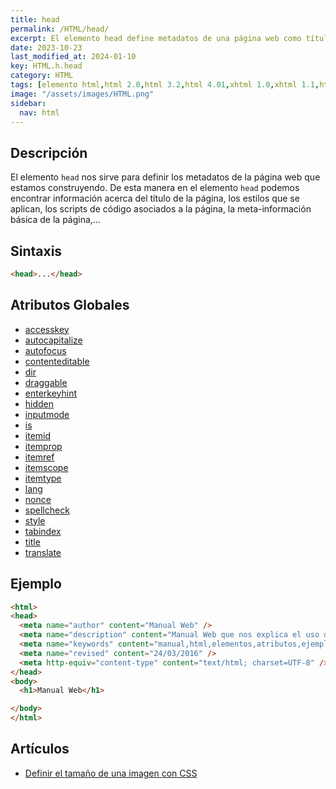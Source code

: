 ```yaml
---
title: head
permalink: /HTML/head/
excerpt: El elemento head define metadatos de una página web como título, estilos, scripts y más. Esencial en HTML.
date: 2023-10-23
last_modified_at: 2024-01-10
key: HTML.h.head
category: HTML
tags: [elemento html,html 2.0,html 3.2,html 4.01,xhtml 1.0,xhtml 1.1,html 5.1,html 5,html 5.2]
image: "/assets/images/HTML.png"
sidebar:
  nav: html
---
```


## Descripción


El elemento `head` nos sirve para definir los metadatos de la página web que estamos construyendo. De esta manera en el elemento `head` podemos encontrar información acerca del título de la página, los estilos que se aplican, los scripts de código asociados a la página, la meta-información básica de la página,…


## Sintaxis


```html
<head>...</head>
```


## Atributos Globales

- [accesskey](https://www.w3api.com/HTML/accesskey/)
- [autocapitalize](https://www.w3api.com/HTML/autocapitalize/)
- [autofocus](https://www.w3api.com/HTML/autofocus/)
- [contenteditable](https://www.w3api.com/HTML/contenteditable/)
- [dir](https://www.w3api.com/HTML/dir/)
- [draggable](https://www.w3api.com/HTML/draggable/)
- [enterkeyhint](https://www.w3api.com/HTML/enterkeyhint/)
- [hidden](https://www.w3api.com/HTML/hidden/)
- [inputmode](https://www.w3api.com/HTML/inputmode/)
- [is](https://www.w3api.com/HTML/is/)
- [itemid](https://www.w3api.com/HTML/itemid/)
- [itemprop](https://www.w3api.com/HTML/itemprop/)
- [itemref](https://www.w3api.com/HTML/itemref/)
- [itemscope](https://www.w3api.com/HTML/itemscope/)
- [itemtype](https://www.w3api.com/HTML/itemtype/)
- [lang](https://www.w3api.com/HTML/lang/)
- [nonce](https://www.w3api.com/HTML/nonce/)
- [spellcheck](https://www.w3api.com/HTML/spellcheck/)
- [style](https://www.w3api.com/HTML/style/)
- [tabindex](https://www.w3api.com/HTML/tabindex/)
- [title](https://www.w3api.com/HTML/title/)
- [translate](https://www.w3api.com/HTML/translate/)

## Ejemplo


```html
<html>
<head>
  <meta name="author" content="Manual Web" />
  <meta name="description" content="Manual Web que nos explica el uso del lenguaje HTML" />
  <meta name="keywords" content="manual,html,elementos,atributos,ejemplos" />
  <meta name="revised" content="24/03/2016" />
  <meta http-equiv="content-type" content="text/html; charset=UTF-8" />
</head>
<body>
  <h1>Manual Web</h1>

</body>
</html>
```


## Artículos

- [Definir el tamaño de una imagen con CSS](https://lineadecodigo.com/css/definir-el-tamano-de-una-imagen-con-css/)
